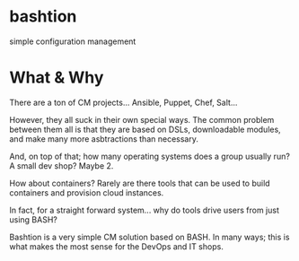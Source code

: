 # bashtion
simple configuration management

# What & Why

There are a ton of CM projects... Ansible, Puppet, Chef, Salt...

However, they all suck in their own special ways. The common problem between them all 
is that they are based on DSLs, downloadable modules, and make many more asbtractions than necessary.

And, on top of that; how many operating systems does a group usually run? A small dev shop? Maybe 2.

How about containers? Rarely are there tools that can be used to build containers and
 provision cloud instances.

In fact, for a straight forward system... why do tools drive users from just using BASH?

Bashtion is a very simple CM solution based on BASH. In many ways; this is what makes
 the most sense for the DevOps and IT shops. 


